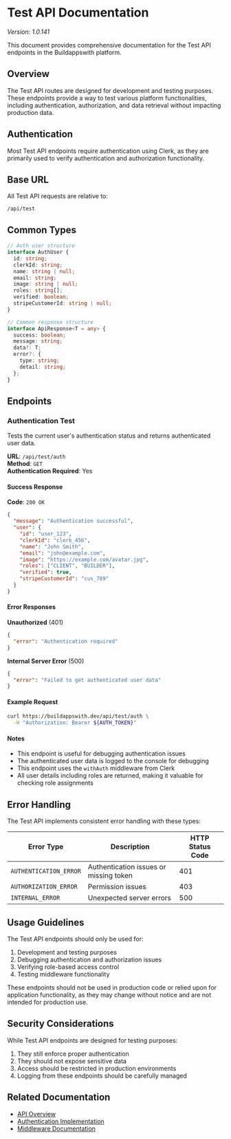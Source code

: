 # Test API Documentation

*Version: 1.0.141*

This document provides comprehensive documentation for the Test API endpoints in the Buildappswith platform.

## Overview

The Test API routes are designed for development and testing purposes. These endpoints provide a way to test various platform functionalities, including authentication, authorization, and data retrieval without impacting production data.

## Authentication

Most Test API endpoints require authentication using Clerk, as they are primarily used to verify authentication and authorization functionality.

## Base URL

All Test API requests are relative to:

```
/api/test
```

## Common Types

```typescript
// Auth user structure
interface AuthUser {
  id: string;
  clerkId: string;
  name: string | null;
  email: string;
  image: string | null;
  roles: string[];
  verified: boolean;
  stripeCustomerId: string | null;
}

// Common response structure
interface ApiResponse<T = any> {
  success: boolean;
  message: string;
  data?: T;
  error?: {
    type: string;
    detail: string;
  };
}
```

## Endpoints

### Authentication Test

Tests the current user's authentication status and returns authenticated user data.

**URL**: `/api/test/auth`  
**Method**: `GET`  
**Authentication Required**: Yes  

#### Success Response

**Code**: `200 OK`

```json
{
  "message": "Authentication successful",
  "user": {
    "id": "user_123",
    "clerkId": "clerk_456",
    "name": "John Smith",
    "email": "john@example.com",
    "image": "https://example.com/avatar.jpg",
    "roles": ["CLIENT", "BUILDER"],
    "verified": true,
    "stripeCustomerId": "cus_789"
  }
}
```

#### Error Responses

**Unauthorized** (401)
```json
{
  "error": "Authentication required"
}
```

**Internal Server Error** (500)
```json
{
  "error": "Failed to get authenticated user data"
}
```

#### Example Request

```bash
curl https://buildappswith.dev/api/test/auth \
  -H "Authorization: Bearer ${AUTH_TOKEN}"
```

#### Notes

- This endpoint is useful for debugging authentication issues
- The authenticated user data is logged to the console for debugging
- This endpoint uses the `withAuth` middleware from Clerk
- All user details including roles are returned, making it valuable for checking role assignments

## Error Handling

The Test API implements consistent error handling with these types:

| Error Type | Description | HTTP Status Code |
|------------|-------------|------------------|
| `AUTHENTICATION_ERROR` | Authentication issues or missing token | 401 |
| `AUTHORIZATION_ERROR` | Permission issues | 403 |
| `INTERNAL_ERROR` | Unexpected server errors | 500 |

## Usage Guidelines

The Test API endpoints should only be used for:

1. Development and testing purposes
2. Debugging authentication and authorization issues
3. Verifying role-based access control
4. Testing middleware functionality

These endpoints should not be used in production code or relied upon for application functionality, as they may change without notice and are not intended for production use.

## Security Considerations

While Test API endpoints are designed for testing purposes:

1. They still enforce proper authentication
2. They should not expose sensitive data
3. Access should be restricted in production environments
4. Logging from these endpoints should be carefully managed

## Related Documentation

- [API Overview](../API_OVERVIEW.md)
- [Authentication Implementation](/docs/engineering/CLERK_AUTHENTICATION_STATUS.md)
- [Middleware Documentation](/docs/engineering/API_IMPLEMENTATION_GUIDE.md)
